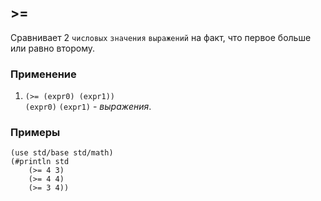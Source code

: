 ## >=
Сравнивает 2 `числовых` `значения` `выражений` на факт, что первое больше или равно второму.

### Применение

1. `(>= (expr0) (expr1))`<br>
`(expr0)` `(expr1)` - _выражения_.

### Примеры

```pihta
(use std/base std/math)
(#println std
    (>= 4 3)
    (>= 4 4)
    (>= 3 4))
```